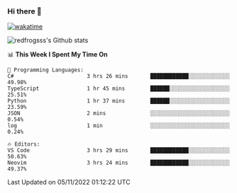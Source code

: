 ### Hi there 👋

[![wakatime](https://wakatime.com/badge/user/2cbd8003-b8b8-4565-92d7-ad9c23ff1846.svg)](https://wakatime.com/@2cbd8003-b8b8-4565-92d7-ad9c23ff1846)

<img src="https://github-readme-stats.vercel.app/api?username=redfrogsss&show_icons=true" alt="redfrogsss's Github stats"></img>

<!--START_SECTION:waka-->
📊 **This Week I Spent My Time On** 

```text
💬 Programming Languages: 
C#                       3 hrs 26 mins       ████████████░░░░░░░░░░░░░   49.98% 
TypeScript               1 hr 45 mins        ██████░░░░░░░░░░░░░░░░░░░   25.51% 
Python                   1 hr 37 mins        ██████░░░░░░░░░░░░░░░░░░░   23.59% 
JSON                     2 mins              ░░░░░░░░░░░░░░░░░░░░░░░░░   0.54% 
log                      1 min               ░░░░░░░░░░░░░░░░░░░░░░░░░   0.24%

🔥 Editors: 
VS Code                  3 hrs 29 mins       ████████████░░░░░░░░░░░░░   50.63% 
Neovim                   3 hrs 24 mins       ████████████░░░░░░░░░░░░░   49.37%

```


 Last Updated on 05/11/2022 01:12:22 UTC
<!--END_SECTION:waka-->
